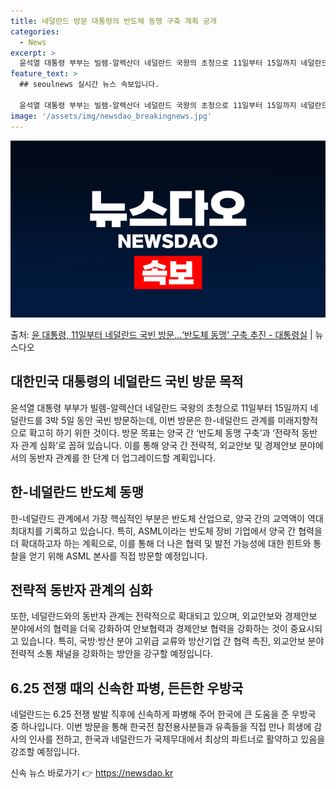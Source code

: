 ```yaml
---
title: 네덜란드 방문 대통령의 반도체 동맹 구축 계획 공개
categories:
  - News
excerpt: >
  윤석열 대통령 부부는 빌렘-알렉산더 네덜란드 국왕의 초청으로 11일부터 15일까지 네덜란드를 3박 5일 동안…
feature_text: >
  ## seoulnews 실시간 뉴스 속보입니다.

  윤석열 대통령 부부는 빌렘-알렉산더 네덜란드 국왕의 초청으로 11일부터 15일까지 네덜란드를 3박 5일 동안…
image: '/assets/img/newsdao_breakingnews.jpg'
---
```


![뉴스다오 속보](/assets/img/newsdao_breakingnews.jpg)

<p>출처: <a href="https://newsdao.kr/2768" rel="dofollow">윤 대통령, 11일부터 네덜란드 국빈 방문…‘반도체 동맹’ 구축 추진 - 대통령실</a> | 뉴스다오</p>

<h2 data-ke-size="size26">대한민국 대통령의 네덜란드 국빈 방문 목적</h2>
<p data-ke-size="size16">윤석열 대통령 부부가 빌렘-알렉산더 네덜란드 국왕의 초청으로 11일부터 15일까지 네덜란드를 3박 5일 동안 국빈 방문하는데, 이번 방문은 한-네덜란드 관계를 미래지향적으로 확고히 하기 위한 것이다. 방문 목표는 양국 간 ‘반도체 동맹 구축’과 ‘전략적 동반자 관계 심화’로 꼽혀 있습니다. 이를 통해 양국 간 전략적, 외교안보 및 경제안보 분야에서의 동반자 관계를 한 단계 더 업그레이드할 계획입니다.</p>

<h2 data-ke-size="size26">한-네덜란드 반도체 동맹</h2>
<p data-ke-size="size16">한-네덜란드 관계에서 가장 핵심적인 부분은 반도체 산업으로, 양국 간의 교역액이 역대 최대치를 기록하고 있습니다. 특히, ASML이라는 반도체 장비 기업에서 양국 간 협력을 더 확대하고자 하는 계획으로, 이를 통해 더 나은 협력 및 발전 가능성에 대한 힌트와 통찰을 얻기 위해 ASML 본사를 직접 방문할 예정입니다.</p>

<h2 data-ke-size="size26">전략적 동반자 관계의 심화</h2>
<p data-ke-size="size16">또한, 네덜란드와의 동반자 관계는 전략적으로 확대되고 있으며, 외교안보와 경제안보 분야에서의 협력을 더욱 강화하여 안보협력과 경제안보 협력을 강화하는 것이 중요시되고 있습니다. 특히, 국방·방산 분야 고위급 교류와 방산기업 간 협력 촉진, 외교안보 분야 전략적 소통 채널을 강화하는 방안을 강구할 예정입니다.</p>

<h2 data-ke-size="size26">6.25 전쟁 때의 신속한 파병, 든든한 우방국</h2>
<p data-ke-size="size16">네덜란드는 6.25 전쟁 발발 직후에 신속하게 파병해 주어 한국에 큰 도움을 준 우방국 중 하나입니다. 이번 방문을 통해 한국전 참전용사분들과 유족들을 직접 만나 희생에 감사의 인사를 전하고, 한국과 네덜란드가 국제무대에서 최상의 파트너로 활약하고 있음을 강조할 예정입니다.</p>
 

신속 뉴스 바로가기 👉 <a href="https://newsdao.kr" rel="dofollow">https://newsdao.kr</a>


